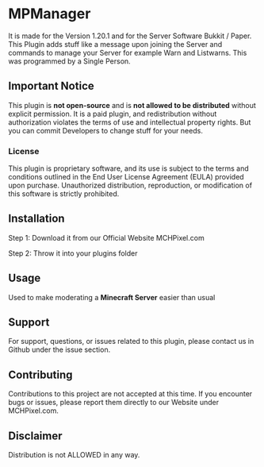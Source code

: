 # MPManager

It is made for the Version 1.20.1 and for the Server Software Bukkit / Paper.
This Plugin adds stuff like a message upon joining the Server and commands to manage your Server for example Warn and Listwarns.
This was programmed by a Single Person.


## Important Notice

This plugin is **not open-source** and is **not allowed to be distributed** without explicit permission. It is a paid plugin, and redistribution without authorization violates the terms of use and intellectual property rights.
But you can commit Developers to change stuff for your needs.


### License

This plugin is proprietary software, and its use is subject to the terms and conditions outlined in the End User License Agreement (EULA) provided upon purchase. Unauthorized distribution, reproduction, or modification of this software is strictly prohibited.


## Installation

Step 1:
  Download it from our Official Website MCHPixel.com
  
Step 2:
  Throw it into your plugins folder


## Usage

Used to make moderating a **Minecraft Server** easier than usual


## Support

For support, questions, or issues related to this plugin, please contact us in Github under the issue section.


## Contributing

Contributions to this project are not accepted at this time. If you encounter bugs or issues, please report them directly to our Website under MCHPixel.com.


## Disclaimer

Distribution is not ALLOWED in any way.
